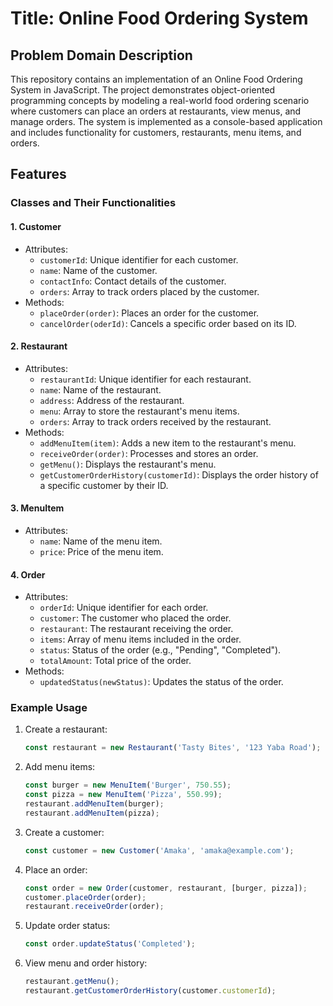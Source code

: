 # Title: Online Food Ordering System

## Problem Domain Description
This repository contains an implementation of an Online Food Ordering System in JavaScript. The project demonstrates object-oriented programming concepts by modeling a real-world food ordering scenario where customers can place an orders at restaurants, view menus, and manage orders. The system is implemented as a console-based application and includes functionality for customers, restaurants, menu items, and orders.

## Features

### Classes and Their Functionalities

#### 1. **Customer**
- Attributes:
  - `customerId`: Unique identifier for each customer.
  - `name`: Name of the customer.
  - `contactInfo`: Contact details of the customer.
  - `orders`: Array to track orders placed by the customer.
- Methods:
  - `placeOrder(order)`: Places an order for the customer.
  - `cancelOrder(oderId)`: Cancels a specific order based on its ID.

#### 2. **Restaurant**
- Attributes:
  - `restaurantId`: Unique identifier for each restaurant.
  - `name`: Name of the restaurant.
  - `address`: Address of the restaurant.
  - `menu`: Array to store the restaurant's menu items.
  - `orders`: Array to track orders received by the restaurant.
- Methods:
  - `addMenuItem(item)`: Adds a new item to the restaurant's menu.
  - `receiveOrder(order)`: Processes and stores an order.
  - `getMenu()`: Displays the restaurant's menu.
  - `getCustomerOrderHistory(customerId)`: Displays the order history of a specific customer by their ID.

#### 3. **MenuItem**
- Attributes:
  - `name`: Name of the menu item.
  - `price`: Price of the menu item.

#### 4. **Order**
- Attributes:
  - `orderId`: Unique identifier for each order.
  - `customer`: The customer who placed the order.
  - `restaurant`: The restaurant receiving the order.
  - `items`: Array of menu items included in the order.
  - `status`: Status of the order (e.g., "Pending", "Completed").
  - `totalAmount`: Total price of the order.
- Methods:
  - `updatedStatus(newStatus)`: Updates the status of the order.

### Example Usage

1. Create a restaurant:
   ```javascript
   const restaurant = new Restaurant('Tasty Bites', '123 Yaba Road');
   ```

2. Add menu items:
   ```javascript
   const burger = new MenuItem('Burger', 750.55);
   const pizza = new MenuItem('Pizza', 550.99);
   restaurant.addMenuItem(burger);
   restaurant.addMenuItem(pizza);
   ```

3. Create a customer:
   ```javascript
   const customer = new Customer('Amaka', 'amaka@example.com');
   ```

4. Place an order:
   ```javascript
   const order = new Order(customer, restaurant, [burger, pizza]);
   customer.placeOrder(order);
   restaurant.receiveOrder(order);
   ```

5. Update order status:
   ```javascript
   const order.updateStatus('Completed');
   ```

6. View menu and order history:
   ```javascript
   restaurant.getMenu();
   restaurant.getCustomerOrderHistory(customer.customerId);
   ```
